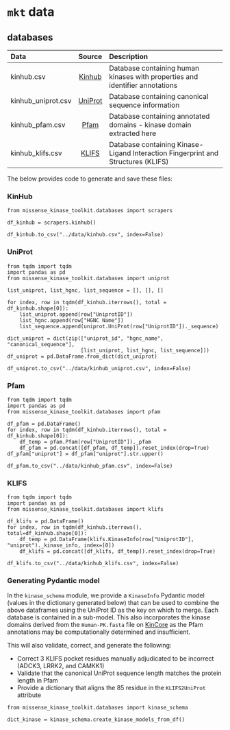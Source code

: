 # `mkt` data

## databases

| Data               | Source                                           | Description                                                                      |
| :------------------| :----------------------------------------------: | :--------------------------------------------------------------------------------|
| kinhub.csv         |  [Kinhub](http://www.kinhub.org/kinases.html)    | Database containing human kinases with properties and identifier annotations     |
| kinhub_uniprot.csv |  [UniProt](https://www.uniprot.org/uniprotkb)    | Database containing canonical sequence information                               |
| kinhub_pfam.csv    |  [Pfam](https://www.ebi.ac.uk/interpro/)         | Database containing annotated domains - kinase domain extracted here             |
| kinhub_klifs.csv   |  [KLIFS](https://klifs.net/)                     | Database containing Kinase-Ligand Interaction Fingerprint and Structures (KLIFS) |

The below provides code to generate and save these files:

### KinHub

```
from missense_kinase_toolkit.databases import scrapers

df_kinhub = scrapers.kinhub()

df_kinhub.to_csv("../data/kinhub.csv", index=False)
```

### UniProt

```
from tqdm import tqdm
import pandas as pd
from missense_kinase_toolkit.databases import uniprot

list_uniprot, list_hgnc, list_sequence = [], [], []

for index, row in tqdm(df_kinhub.iterrows(), total = df_kinhub.shape[0]):
    list_uniprot.append(row["UniprotID"])
    list_hgnc.append(row["HGNC Name"])
    list_sequence.append(uniprot.UniProt(row["UniprotID"])._sequence)

dict_uniprot = dict(zip(["uniprot_id", "hgnc_name", "canonical_sequence"],
                        [list_uniprot, list_hgnc, list_sequence]))
df_uniprot = pd.DataFrame.from_dict(dict_uniprot)

df_uniprot.to_csv("../data/kinhub_uniprot.csv", index=False)
```

### Pfam

```
from tqdm import tqdm
import pandas as pd
from missense_kinase_toolkit.databases import pfam

df_pfam = pd.DataFrame()
for index, row in tqdm(df_kinhub.iterrows(), total = df_kinhub.shape[0]):
    df_temp = pfam.Pfam(row["UniprotID"])._pfam
    df_pfam = pd.concat([df_pfam, df_temp]).reset_index(drop=True)
df_pfam["uniprot"] = df_pfam["uniprot"].str.upper()

df_pfam.to_csv("../data/kinhub_pfam.csv", index=False)
```

### KLIFS

```
from tqdm import tqdm
import pandas as pd
from missense_kinase_toolkit.databases import klifs

df_klifs = pd.DataFrame()
for index, row in tqdm(df_kinhub.iterrows(), total=df_kinhub.shape[0]):
    df_temp = pd.DataFrame(klifs.KinaseInfo(row["UniprotID"], "uniprot")._kinase_info, index=[0])
    df_klifs = pd.concat([df_klifs, df_temp]).reset_index(drop=True)

df_klifs.to_csv("../data/kinhub_klifs.csv", index=False)
```

### Generating Pydantic model

In the `kinase_schema` module, we provide a `KinaseInfo` Pydantic model (values in the dictionary generated below) that can be used to combine the above dataframes using the UniProt ID as the key on which to merge. Each database is contained in a sub-model. This also incorporates the kinase domains derived from the `Human-PK.fasta` file on [KinCore](http://dunbrack.fccc.edu/kincore/home) as the Pfam annotations may be computationally determined and insufficient.

This will also validate, correct, and generate the following:
+ Correct 3 KLIFS pocket residues manually adjudicated to be incorrect (ADCK3, LRRK2, and CAMKK1)
+ Validate that the canonical UniProt sequence length matches the protein length in Pfam
+ Provide a dictionary that aligns the 85 residue in the `KLIFS2UniProt` attribute

```
from missense_kinase_toolkit.databases import kinase_schema

dict_kinase = kinase_schema.create_kinase_models_from_df()
```

